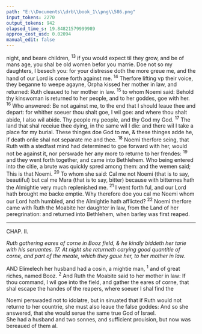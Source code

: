 ```yaml
---
path: "E:\\Documents\\drb\\book_1\\png\\586.png"
input_tokens: 2270
output_tokens: 942
elapsed_time_s: 19.84821579999989
approx_cost_usd: 0.02094
manual_edit: false
---
```

night, and beare children, <sup>13</sup> if you would expect til they grow, and be of mans age, you shal be old women befor you marrie. Doe not so my daughters, I besech you: for your distresse doth the more greue me, and the hand of our Lord is come forth against me. <sup>14</sup> Therfore lifting vp their voice, they beganne to weepe agayne, Orpha kissed her mother in law, and returned: Ruth cleaued to her mother in law. <sup>15</sup> to whom Noemi said: Behold thy kinswoman is returned to her people, and to her goddes, goe with her. <sup>16</sup> Who answered: Be not against me, to the end that I should leaue thee and depart: for whither soeuer thou shalt goe, I wil goe: and where thou shalt abide, I also wil abide. Thy people my people, and thy God my God. <sup>17</sup> The land that shal receiue thee dying, in the same wil I die: and there wil I take a place for my burial. These thinges doe God to me, & these thinges adde he, if death onlie shal not separate me and thee. <sup>18</sup> Noemi therfore seing, that Ruth with a stedfast mind had determined to goe forward with her, would not be against it, nor perswade her any more to returne to her frendes: <sup>19</sup> and they went forth together, and came into Bethlehem. Who being entered into the citie, a brute was quickly spred among them: and the wemen said; This is that Noemi. <sup>20</sup> To whom she said: Cal me not Noemi (that is to say, beautiful) but cal me Mara (that is to say, bitter) because with bitternes hath the Almightie very much replenished me. <sup>21</sup> I went forth ful, and our Lord hath brought me backe emptie. Why therefore doe you cal me Noemi whom our Lord hath humbled, and the Almightie hath afflicted? <sup>22</sup> Noemi therfore came with Ruth the Moabite her daughter in law, from the Land of her peregrination: and returned into Bethlehem, when barley was first reaped.

<hr>

CHAP. II.

*Ruth gathering eares of corne in Booz field, & he kindly biddeth her tarie with his seruantes. 17. At night she returneth carying good quantitie of corne, and part of the meate, which they gaue her, to her mother in law.*

AND Elimelech her husband had a cosin, a mightie man, <sup>1</sup> and of great riches, named Booz. <sup>2</sup> And Ruth the Moabite said to her mother in law: If thou command, I wil goe into the field, and gather the eares of corne, that shal escape the handes of the reapers, where soeuer I shal find the

<aside>Noemi perswaded not to idolatre, but in sinuated that if Ruth would not returne to her countrie, she must also leaue the false goddes: And so she answered, that she would serue the same true God of Israel.</aside>

<aside>She had a husband and two sonnes, and sufficient prouision, but now was bereaued of them al.</aside>

[^1]: Noemi persuaded not to idolatrie, but insinuated that if Ruth would not returne to her countrie, she must also leaue the false goddes: And so she answered, that she would serue the same true God of Israel.

[^2]: She had a husband and two sonnes, and sufficient prouision, but now was bereaued of them al.